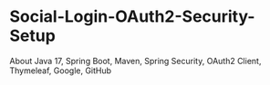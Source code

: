 # Social-Login-OAuth2-Security-Setup
About Java 17, Spring Boot, Maven, Spring Security, OAuth2 Client, Thymeleaf, Google, GitHub
